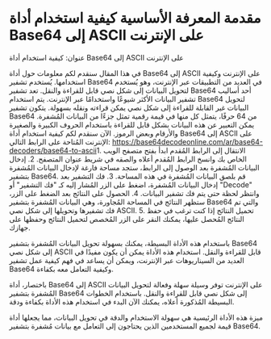 مقدمة المعرفة الأساسية كيفية استخدام أداة Base64 إلى ASCII على الإنترنت
=======================================================================

عنوان: كيفية استخدام أداة Base64 إلى ASCII على الإنترنت

في هذا المقال سنقدم لكم معلومات حول أداة Base64 إلى ASCII على الإنترنت وكيفية استخدامها. يُستخدم تشفير Base64 في العديد من التطبيقات عبر الإنترنت، وهو يُستخدم لتحويل البيانات إلى شكل نصي قابل للقراءة والنقل. تعد تشفير Base64 أحد أساليب تشفير البيانات الأكثر شيوعًا واستخدامًا عبر الإنترنت. يتم استخدام Base64 لتحويل البيانات غير القابلة للقراءة إلى شكل نصي يمكن قراءته ونقله بسهولة. يتكون تشفير Base64 من 64 حرفًا، يتمثل كل منها في قيمة رقمية تمثل جزءًا من البيانات المُشفرة. يمكن التعبير عن هذه البيانات بشكل قابل للقراءة باستخدام الحروف الكبيرة والصغيرة والأرقام وبعض الرموز. الآن سنقدم لكم كيفية استخدام أداة Base64 إلى ASCII على الإنترنت المُتاحة على الرابط التالي: <https://base64decodeonline.com/ar/base64-decoders/base64-to-ascii>1. الانتقال إلى الرابط المُقدم ابدأ بفتح متصفح الويب الخاص بك وانسخ الرابط المُقدم أعلاه والصقه في شريط عنوان المتصفح.
2. إدخال البيانات المُشفرة بعد الوصول إلى الرابط، ستجد مساحة فارغة لإدخال البيانات المُشفرة بتشفير Base64. قم بلصق البيانات المُشفرة في هذه المساحة.
3. فك التشفير بعد إدخال البيانات المُشفرة، اضغط على الزر المُشار إليه كـ "فك التشفير" أو "Decode" وانتظر لحظة حتى يتم فك تشفير البيانات.
4. الحصول على النتائج بعد الضغط على الزر، ستظهر النتائج في المساحة المُجاورة، وهي البيانات المُشفرة بتشفير Base64 والتي تم فك تشفيرها وتحويلها إلى شكل نصي ASCII.
5. تحميل النتائج إذا كنت ترغب في حفظ النتائج المُحصل عليها، يمكنك النقر على الزر المُخصص لتحميل النتائج وحفظها على جهازك.

باستخدام هذه الأداة البسيطة، يمكنك بسهولة تحويل البيانات المُشفرة بتشفير Base64 إلى شكل نصي ASCII قابل للقراءة والنقل. استخدام هذه الأداة يمكن أن يكون مفيدًا في العديد من السيناريوهات عبر الإنترنت، ويمكن أن يساعد في فهم كيفية عمل تشفير Base64 وكيفية التعامل معه بكفاءة.

باختصار، أداة Base64 إلى ASCII على الإنترنت توفر وسيلة سهلة وفعالة لتحويل البيانات المُشفرة بتشفير Base64 إلى شكل نصي قابل للقراءة والنقل. باستخدام الخطوات البسيطة المُذكورة أعلاه، يمكنك الآن البدء في استخدام هذه الأداة بكفاءة ودقة.

ميزة هذه الأداة الرئيسية هي سهولة الاستخدام والدقة في تحويل البيانات، مما يجعلها أداة قيمة لجميع المستخدمين الذين يحتاجون إلى التعامل مع بيانات مُشفرة بتشفير Base64.